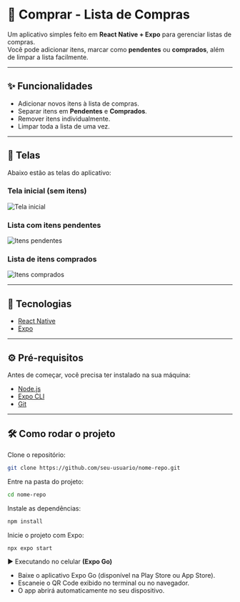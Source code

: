 # 🛒 Comprar - Lista de Compras

Um aplicativo simples feito em **React Native + Expo** para gerenciar listas de compras.  
Você pode adicionar itens, marcar como **pendentes** ou **comprados**, além de limpar a lista facilmente.  

---

## ✨ Funcionalidades
- Adicionar novos itens à lista de compras.
- Separar itens em **Pendentes** e **Comprados**.
- Remover itens individualmente.
- Limpar toda a lista de uma vez.

---

## 📱 Telas
Abaixo estão as telas do aplicativo:

### Tela inicial (sem itens)
![Tela inicial](assets/screens/empty.png)

### Lista com itens pendentes
![Itens pendentes](assets/screens/pending.png)

### Lista de itens comprados
![Itens comprados](assets/screens/completed.png)

---

## 🚀 Tecnologias
- [React Native](https://reactnative.dev/)  
- [Expo](https://expo.dev/)  

---

## ⚙️ Pré-requisitos
Antes de começar, você precisa ter instalado na sua máquina:
- [Node.js](https://nodejs.org/)  
- [Expo CLI](https://docs.expo.dev/get-started/installation/)  
- [Git](https://git-scm.com/)  

---

## 🛠️ Como rodar o projeto

Clone o repositório:
```bash
git clone https://github.com/seu-usuario/nome-repo.git
```
Entre na pasta do projeto:
```bash
cd nome-repo
```
Instale as dependências:
```bash
npm install
```
Inicie o projeto com Expo:
```bash
npx expo start
```

▶️ Executando no celular **(Expo Go)**

- Baixe o aplicativo Expo Go (disponível na Play Store ou App Store).
- Escaneie o QR Code exibido no terminal ou no navegador.
- O app abrirá automaticamente no seu dispositivo.
